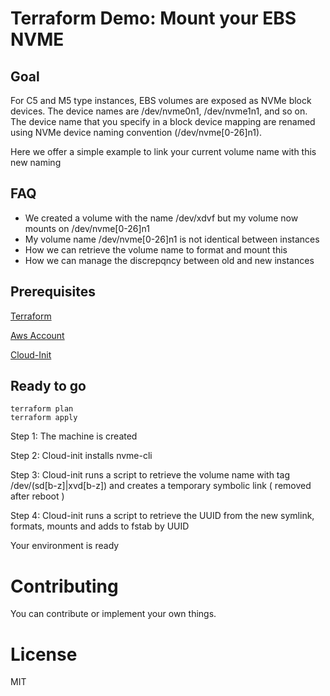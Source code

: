# Terraform Demo: Mount your EBS NVME

## Goal

For C5 and M5 type instances, EBS volumes are exposed as NVMe block devices. 
The device names are /dev/nvme0n1, /dev/nvme1n1, and so on. 
The device name that you specify in a block device mapping are renamed using NVMe device naming convention (/dev/nvme[0-26]n1).

Here we offer a simple example to link your current volume name with this new naming

## FAQ

- We created a volume with the name /dev/xdvf but my volume now mounts on /dev/nvme[0-26]n1
- My volume name /dev/nvme[0-26]n1 is not identical between instances
- How we can retrieve the volume name to format and mount this
- How we can manage the discrepqncy between old and new instances

## Prerequisites

[Terraform](https://terraform.io/intro/getting-started/install.html)

[Aws Account](https://aws.amazon.com/)

[Cloud-Init](http://cloudinit.readthedocs.io)

## Ready to go

```
terraform plan
terraform apply
```

Step 1: The machine is created

Step 2: Cloud-init installs nvme-cli

Step 3: Cloud-init runs a script to retrieve the volume name with tag /dev/(sd[b-z]|xvd[b-z]) and creates a temporary symbolic link ( removed after reboot )

Step 4: Cloud-init runs a script to retrieve the UUID from the new symlink, formats, mounts and adds to fstab by UUID

Your environment is ready

# Contributing

You can contribute or implement your own things.

# License

MIT